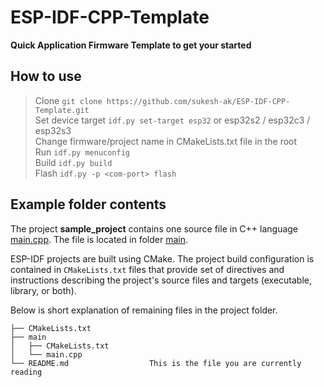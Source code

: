 # ESP-IDF-CPP-Template
**Quick Application Firmware Template to get your started**

## How to use
 > Clone `git clone https://github.com/sukesh-ak/ESP-IDF-CPP-Template.git`  
 > Set device target `idf.py set-target esp32` or esp32s2 / esp32c3 / esp32s3  
 > Change firmware/project name in CMakeLists.txt file in the root  
 > Run `idf.py menuconfig`  
 > Build `idf.py build`  
 > Flash `idf.py -p <com-port> flash`  

## Example folder contents

The project **sample_project** contains one source file in C++ language [main.cpp](main/main.cpp). The file is located in folder [main](main).

ESP-IDF projects are built using CMake. The project build configuration is contained in `CMakeLists.txt`
files that provide set of directives and instructions describing the project's source files and targets
(executable, library, or both). 

Below is short explanation of remaining files in the project folder.

```
├── CMakeLists.txt
├── main
│   ├── CMakeLists.txt
│   └── main.cpp
└── README.md                  This is the file you are currently reading
```


